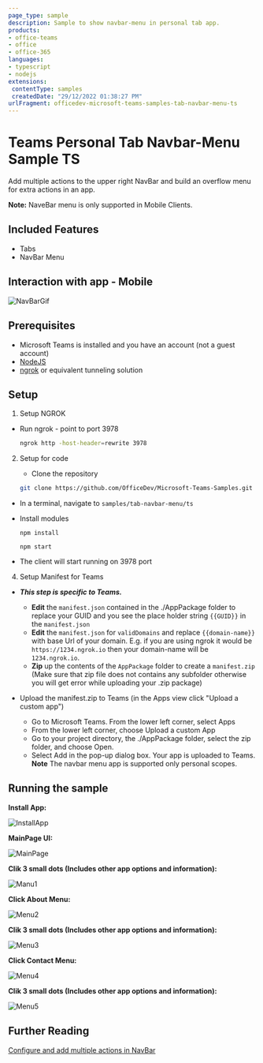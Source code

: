 ```yaml
---
page_type: sample
description: Sample to show navbar-menu in personal tab app.
products:
- office-teams
- office
- office-365
languages:
- typescript
- nodejs
extensions:
 contentType: samples
 createdDate: "29/12/2022 01:38:27 PM"
urlFragment: officedev-microsoft-teams-samples-tab-navbar-menu-ts
---
```


# Teams Personal Tab Navbar-Menu Sample TS

Add multiple actions to the upper right NavBar and build an overflow menu for extra actions in an app.

**Note:** NaveBar menu is only supported in Mobile Clients.

 ## Included Features
* Tabs
* NavBar Menu

## Interaction with app - Mobile

![NavBarGif](Images/MenuGif.gif)

 ## Prerequisites

- Microsoft Teams is installed and you have an account (not a guest account)
-  [NodeJS](https://nodejs.org/en/)
-  [ngrok](https://ngrok.com/) or equivalent tunneling solution

## Setup

1. Setup NGROK

- Run ngrok - point to port 3978

    ```bash
    ngrok http -host-header=rewrite 3978
    ```
2. Setup for code
   - Clone the repository

    ```bash
    git clone https://github.com/OfficeDev/Microsoft-Teams-Samples.git
    ```

  - In a terminal, navigate to `samples/tab-navbar-menu/ts`
   
  - Install modules

      `npm install`

      `npm start`
      
   - The client will start running on 3978 port 

4. Setup Manifest for Teams
- __*This step is specific to Teams.*__
    - **Edit** the `manifest.json` contained in the ./AppPackage folder to replace your GUID and you see the place holder string `{{GUID}}` in the `manifest.json`
    - **Edit** the `manifest.json` for `validDomains` and replace `{{domain-name}}` with base Url of your domain. E.g. if you are using ngrok it would be `https://1234.ngrok.io` then your domain-name will be `1234.ngrok.io`.
    - **Zip** up the contents of the `AppPackage` folder to create a `manifest.zip` (Make sure that zip file does not contains any subfolder otherwise you will get error while uploading your .zip package)

- Upload the manifest.zip to Teams (in the Apps view click "Upload a custom app")
   - Go to Microsoft Teams. From the lower left corner, select Apps
   - From the lower left corner, choose Upload a custom App
   - Go to your project directory, the ./AppPackage folder, select the zip folder, and choose Open.
   - Select Add in the pop-up dialog box. Your app is uploaded to Teams.
   **Note** The navbar menu app is supported only personal scopes.
## Running the sample

**Install App:**

![InstallApp](Images/InstallApp.png)

**MainPage UI:**

![MainPage](Images/MainPage.png)

**Clik 3 small dots (Includes other app options and information):**

![Manu1](Images/Menu1.png)

**Click About Menu:**

![Menu2](Images/Menu2.png)

**Clik 3 small dots (Includes other app options and information):**

![Menu3](Images/Menu3.png)

**Click Contact Menu:**

![Menu4](Images/Menu4.png)

**Clik 3 small dots (Includes other app options and information):**

![Menu5](Images/Menu5.png)


## Further Reading
[Configure and add multiple actions in NavBar](https://learn.microsoft.com/en-us/microsoftteams/platform/concepts/design/personal-apps?view=msteams-client-js-1.12.1#configure-and-add-multiple-actions-in-navbar)
